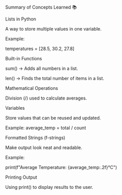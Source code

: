 Summary of Concepts Learned 📚

Lists in Python

A way to store multiple values in one variable.

Example:

temperatures = [28.5, 30.2, 27.8]


Built-in Functions

sum() → Adds all numbers in a list.

len() → Finds the total number of items in a list.

Mathematical Operations

Division (/) used to calculate averages.

Variables

Store values that can be reused and updated.

Example: average_temp = total / count

Formatted Strings (f-strings)

Make output look neat and readable.

Example:

print(f"Average Temperature: {average_temp:.2f}°C")


Printing Output

Using print() to display results to the user.

